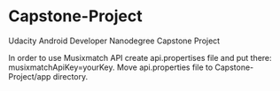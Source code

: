 # Capstone-Project
Udacity Android Developer Nanodegree Capstone Project

In order to use Musixmatch API create api.propertises file and put there: musixmatchApiKey=yourKey. Move api.properties file to Capstone-Project/app directory.


